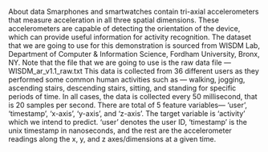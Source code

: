About data
Smarphones and smartwatches contain tri-axial accelerometers that measure acceleration in all three spatial dimensions. These accelerometers are capable of detecting the orientation of the device, which can provide useful information for activity recognition.
The dataset that we are going to use for this demonstration is sourced from WISDM Lab, Department of Computer & Information Science, Fordham University, Bronx, NY. Note that the file that we are going to use is the raw data file — WISDM_ar_v1.1_raw.txt
This data is collected from 36 different users as they performed some common human activities such as — walking, jogging, ascending stairs, descending stairs, sitting, and standing for specific periods of time. In all cases, the data is collected every 50 millisecond, that is 20 samples per second.
There are total of 5 feature variables— ‘user’, ‘timestamp’, ‘x-axis’, ‘y-axis’, and ‘z-axis’. The target variable is ‘activity’ which we intend to predict.
‘user’ denotes the user ID, ‘timestamp’ is the unix timestamp in nanoseconds, and the rest are the accelerometer readings along the x, y, and z axes/dimensions at a given time.
